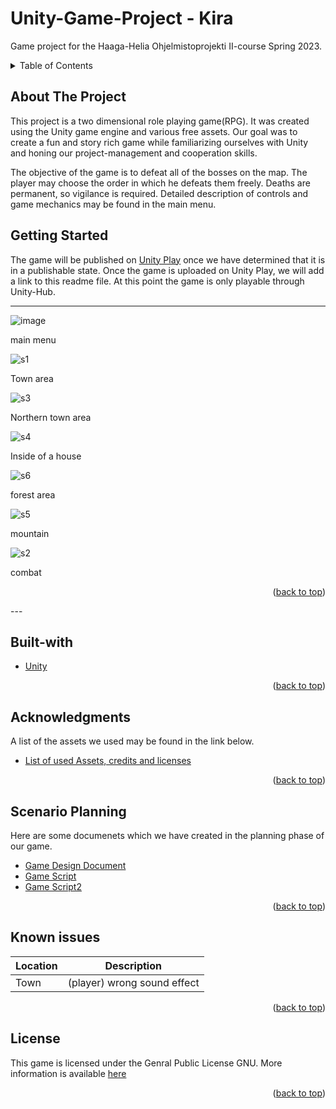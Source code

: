 <a name="readme-top"></a>
# Unity-Game-Project - Kira
Game project for the Haaga-Helia Ohjelmistoprojekti II-course Spring 2023. 

<details>
  <summary>Table of Contents</summary>
  <ol>
    <li>
      <a href="#about-the-project">About The Project</a>
      <ul>
        <li><a href="#built-with">Built With</a></li>
      </ul>
    </li>
    <li>
      <a href="#getting-started">Getting Started</a>
    </li>
    <li><a href="#acknowledgments">Acknowledgments</a></li>
    <li><a href="#scenario-planning">Scenario Planning</a></li>
    <li><a href="#known-issues">Known Issues</a></li>
    <li><a href="#license">License</a></li>

  </ol>
</details>

## About The Project
This project is a two dimensional role playing game(RPG). It was created using the Unity game engine and various free assets. Our goal was to create a fun and story rich game while familiarizing ourselves with Unity and honing our project-management and cooperation skills.   

The objective of the game is to defeat all of the bosses on the map. The player may choose the order in which he defeats them freely. Deaths are permanent, so vigilance is required. Detailed description of controls and game mechanics may be found in the main menu. 

## Getting Started

The game will be published on [Unity Play](https://play.unity.com/) once we have determined that it is in a publishable state. Once the game is uploaded on Unity Play, 
we will add a link to this readme file. At this point the game is only playable through Unity-Hub. 


---

![image](https://user-images.githubusercontent.com/112496181/234852123-3e0ccf70-ca40-4ca0-aa56-424d573acc06.png)

main menu

![s1](https://user-images.githubusercontent.com/112496181/234850712-a0986dff-b264-4930-a292-aac133510e3c.png)

Town area

![s3](https://user-images.githubusercontent.com/112496181/234850771-007c81db-a528-45b8-8f5e-f09c1788d2ea.png)

Northern town area

![s4](https://user-images.githubusercontent.com/112496181/234850794-1ed6f205-aa68-40ca-ac5a-0c44d1b6fce3.png)

Inside of a house

![s6](https://user-images.githubusercontent.com/112496181/234851732-c047422d-252c-4336-aed2-c3cb35bb0e64.png)

forest area

![s5](https://user-images.githubusercontent.com/112496181/234851758-1cd23b4c-dec0-4c37-b72a-5923097d760c.png)


mountain

![s2](https://user-images.githubusercontent.com/112496181/234851793-936652cd-339b-4bcd-9698-e07b0d029e7b.png)

combat

<p align="right">(<a href="#readme-top">back to top</a>)</p>
---

## Built-with
* [Unity][unity-url]
<p align="right">(<a href="#readme-top">back to top</a>)</p>

## Acknowledgments
A list of the assets we used may be found in the link below. 

* [List of used Assets, credits and licenses](https://github.com/ryhma-3/Unity-Game-Project/blob/main/Used-assets-credits-and-licences.md)
 <p align="right">(<a href="#readme-top">back to top</a>)</p>


## Scenario Planning 

Here are some documenets which we have created in the planning phase of our game. 

* [Game Design Document](https://github.com/ryhma-3/GDD/blob/main/GDD.md)
* [Game Script](https://github.com/ryhma-3/script/blob/main/script.v1.md)
* [Game Script2](https://github.com/ryhma-3/Storyboard/blob/main/Script2.md)

<p align="right">(<a href="#readme-top">back to top</a>)</p>

## Known issues


| Location      | Description |
| ----------- | ----------- |
| Town      | (player) wrong sound effect     |
<p align="right">(<a href="#readme-top">back to top</a>)</p>


## License 
This game is licensed under the Genral Public License GNU.
More information is available [here](https://www.gnu.org/licenses/gpl-3.0.html)
<p align="right">(<a href="#readme-top">back to top</a>)</p>


[unity-url]: https://unity.com/



